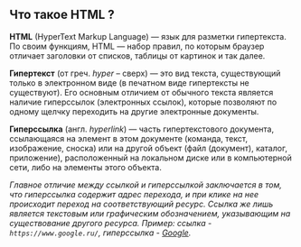 ## Что такое HTML ?

**HTML** (HyperText Markup Language) — язык для разметки гипертекста. По своим функциям, HTML — набор правил, по которым браузер отличает заголовки от списков, таблицы от картинок и так далее.

**Гипертекст** (от греч. _hyper_ – сверх) — это вид текста, существующий только в электронном виде (в печатном виде гипертексты не существуют). Его основным отличием от обычного текста является наличие гиперссылок (электронных ссылок), которые позволяют по одному щелчку переходить на другие электронные документы.

**Гиперссылка** (англ. _hyperlink_) — часть гипертекстового документа, ссылающаяся на элемент в этом документе (команда, текст, изображение, сноска) или на другой объект (файл (документ), каталог, приложение), расположенный на локальном диске или в компьютерной сети, либо на элементы этого объекта.

_Главное отличие между ссылкой и гиперссылкой заключается в том, что гиперссылка содержит адрес перехода, и при клике на нее происходит переход на соответствующий ресурс. Ссылка же лишь является текстовым или графическим обозначением, указывающим на существование другого ресурса.
Пример: ссылка - `https://www.google.ru/`, гиперссылка - [Google](https://www.google.ru/)._
